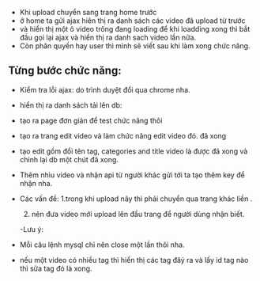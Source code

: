 - Khi upload chuyển sang trang home trước
- ở home ta gửi ajax hiên thị ra danh sách các video đã upload từ trước
- và hiển thị một ô video trông đang loading để khi loadding xong thì bắt đầu gọi lại ajax và hiển thị ra danh sach video lần nữa.
- Còn phân quyền hay user thì mình sẽ viết sau khi làm xong chức năng.

## Từng bước chức năng:

- Kiểm tra lỗi ajax: do trình duyệt đổi qua chrome nha.
- hiển thị ra danh sách tải lên db:
- tạo ra page đơn giản để test chức năng thôi
- tạo ra trang edit video và làm chức năng edit video đó.
  đã xong
- tạo edit gồm đổi tên tag, categories and title video là được đã xong và chỉnh lại db một chút đã xong.
- Thêm nhìu video và nhận api từ người khác gửi tới ta tạo thêm key để nhận nha.
- Các vấn đề:
  1.trong khi upload nãy thì phải chuyển qua trang khác liền .

  2. nên đưa video mới upload lên đầu trang để người dùng nhận biết.

  -Lưu ý:

* Mỗi câu lệnh mysql chỉ nên close một lần thôi nha.

* nếu một video có nhiều tag thì hiển thị các tag đâý ra và lấy id tag nào thì sửa tag đó là xong.

